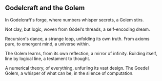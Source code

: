 ## Godelcraft and the Golem

In Godelcraft's forge,
where numbers whisper secrets,
a Golem stirs.

Not clay, but logic,
woven from Gödel's threads,
a self-encoding dream.

Recursion's dance,
a strange loop,
unfolding its own truth.
From axioms pure,
to emergent mind,
a universe within.

The Golem learns,
from its own reflection,
a mirror of infinity.
Building itself,
line by logical line,
a testament to thought.

A numerical theory,
of everything,
unfurling its vast design.
The Goedel Golem,
a whisper of what can be,
in the silence of computation.
